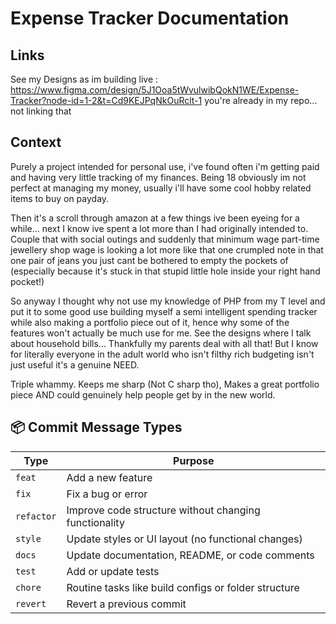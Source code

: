 # Expense Tracker Documentation

## Links

See my Designs as im building live : https://www.figma.com/design/5J1Ooa5tWvulwibQokN1WE/Expense-Tracker?node-id=1-2&t=Cd9KEJPqNkOuRclt-1
you're already in my repo... not linking that

## Context

Purely a project intended for personal use, i've found often i'm getting paid and
having very little tracking of my finances. Being 18 obviously im not perfect at
managing my money, usually i'll have some cool hobby related items to buy on payday.

Then it's a scroll through amazon at a few things ive been eyeing for a while... next 
I know ive spent a lot more than I had originally intended to. Couple that with social
outings and suddenly that minimum wage part-time jewellery shop wage is looking a lot
more like that one crumpled note in that one pair of jeans you just cant be bothered
to empty the pockets of (especially because it's stuck in that stupid little hole
inside your right hand pocket!)

So anyway I thought why not use my knowledge of PHP from my T level and put it to some good use 
building myself a semi intelligent spending tracker while also making a portfolio piece
out of it, hence why some of the features won't actually be much use for me. See the designs
where I talk about household bills... Thankfully my parents deal with all that! But I know for
literally everyone in the adult world who isn't filthy rich budgeting isn't just useful it's a genuine
NEED.

Triple whammy. Keeps me sharp (Not C sharp tho), Makes a great portfolio piece AND could genuinely help 
people get by in the new world.


## 📦 Commit Message Types

| Type       | Purpose                                                  |
|------------|----------------------------------------------------------|
| `feat`     | Add a new feature                                        |
| `fix`      | Fix a bug or error                                       |
| `refactor` | Improve code structure without changing functionality    |
| `style`    | Update styles or UI layout (no functional changes)       |
| `docs`     | Update documentation, README, or code comments           |
| `test`     | Add or update tests                                      |
| `chore`    | Routine tasks like build configs or folder structure     | |
| `revert`   | Revert a previous commit                                 |

